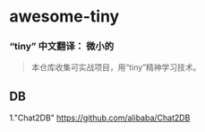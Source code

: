 # awesome-tiny

### “tiny” 中文翻译： 微小的

>本仓库收集可实战项目，用“tiny”精神学习技术。


## DB
1."Chat2DB" https://github.com/alibaba/Chat2DB